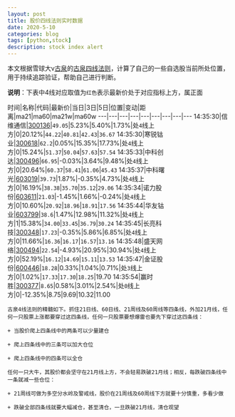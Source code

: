 ```yaml
---
layout: post
title: 股价四线法则实时数据
date: 2020-5-10
categories: blog
tags: [python,stock]
description: stock index alert
---
```



本文根据雪球大v[古泉](https://xueqiu.com/u/7148646888)的[古泉四线法则](https://xueqiu.com/7148646888/130498192)，计算了自己的一些自选股当前所处位置，用于持续追踪验证，帮助自己进行判断。

**说明**：下表中4线对应取值为`红色`表示最新价处于对应指标上方，属正面

时间|名称|代码|最新价|当日|3日|5日|位置|变动|距离|ma21|ma60|ma21w|ma60w
---|---|---|---|---|---|---|---|---
14:35:30|信维通信|[300136](https://xueqiu.com/S/SZ300136)|`49.05`|5.23%|5.40%|1.73%|处`4`线上方|0|20.12%|`44.22`|`40.81`|`42.43`|`36.67`
14:35:30|寒锐钴业|[300618](https://xueqiu.com/S/SZ300618)|`62.2`|0.05%|15.35%|17.73%|处`4`线上方|0|15.24%|`51.37`|`50.04`|`57.63`|`57.54`
14:35:33|中科创达|[300496](https://xueqiu.com/S/SZ300496)|`66.95`|-0.03%|3.64%|9.48%|处`4`线上方|0|20.64%|`60.37`|`58.41`|`61.06`|`45.43`
14:35:37|中科曙光|[603019](https://xueqiu.com/S/SH603019)|`39.73`|1.87%|-0.35%|4.73%|处`4`线上方|0|16.19%|`38.38`|`35.70`|`35.12`|`29.06`
14:35:34|诺力股份|[603611](https://xueqiu.com/S/SH603611)|`21.03`|-1.45%|1.66%|-0.24%|处`4`线上方|0|10.60%|`20.92`|`18.96`|`18.91`|`17.56`
14:35:44|华友钴业|[603799](https://xueqiu.com/S/SH603799)|`38.6`|1.47%|12.98%|11.32%|处`4`线上方|1|15.38%|`34.00`|`33.45`|`36.79`|`30.24`
14:35:45|长亮科技|[300348](https://xueqiu.com/S/SZ300348)|`17.23`|-0.35%|5.86%|6.85%|处`4`线上方|0|11.66%|`16.36`|`16.17`|`16.57`|`13.16`
14:35:48|盛天网络|[300494](https://xueqiu.com/S/SZ300494)|`22.54`|-4.93%|20.95%|30.94%|处`4`线上方|0|52.19%|`16.12`|`14.69`|`15.11`|`13.53`
14:35:47|金证股份|[600446](https://xueqiu.com/S/SH600446)|`18.28`|0.33%|1.04%|0.71%|处`3`线上方|0|1.02%|`17.33`|`17.30`|`18.25`|19.70
14:35:54|赢时胜|[300377](https://xueqiu.com/S/SZ300377)|`8.65`|0.58%|3.01%|2.54%|处`0`线上方|0|-12.35%|8.75|9.69|10.32|11.00

```
古泉4线法则的精髓如下。抓住21日线、60日线、21周线及60周线等四条线，外加21月线，任何一只股票上涨都要穿过这四条线，任何一只股票要想爆雷也要先下穿过这四条线：

+ 当股价爬上四条线中的两条可以少量建仓

+ 爬上四条线中的三条可以加大仓位

+ 爬上四条线中的四条可以全仓

任何一只大牛，其股价都会坚守在21月线上方，不会轻易跌破21月线；相反，每跌破四条线中一条就减一些仓位：

+ 21周线可做为多空分水岭及警戒线，股价在21周线及60周线下方就要十分慎重，多看少做

+ 跌破全部四条线就要大幅减仓，甚至清仓，一旦跌破21月线，清仓观望
```